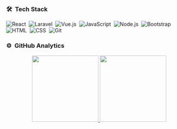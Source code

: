 ### 🛠 &nbsp;Tech Stack

![React](https://img.shields.io/badge/-React-05122A?style=flat&logo=react)&nbsp;
![Laravel](https://img.shields.io/badge/-Laravel-05122A?style=flat&logo=laravel)&nbsp;
![Vue.js](https://img.shields.io/badge/-Vue.js-05122A?style=flat&logo=vue.js)&nbsp;
![JavaScript](https://img.shields.io/badge/-JavaScript-05122A?style=flat&logo=javascript)&nbsp;
![Node.js](https://img.shields.io/badge/-Node.js-05122A?style=flat&logo=node.js)&nbsp;
![Bootstrap](https://img.shields.io/badge/-Bootstrap-05122A?style=flat&logo=bootstrap&logoColor=563D7C)&nbsp;
![HTML](https://img.shields.io/badge/-HTML-05122A?style=flat&logo=HTML5)&nbsp;
![CSS](https://img.shields.io/badge/-CSS-05122A?style=flat&logo=CSS3&logoColor=1572B6)&nbsp;
![Git](https://img.shields.io/badge/-Git-05122A?style=flat&logo=git)&nbsp;

### ⚙️ &nbsp;GitHub Analytics
<p align="center">
<a href="https://github.com/webdevwizard">
  <img height="180em" src="https://github-readme-stats-eight-theta.vercel.app/api?username=webdevwizard&show_icons=true&theme=algolia&include_all_commits=true&count_private=true"/>
  <img height="180em" src="https://github-readme-stats-eight-theta.vercel.app/api/top-langs/?username=webdevwizard&layout=compact&langs_count=8&theme=algolia"/>
</a>
</p>
